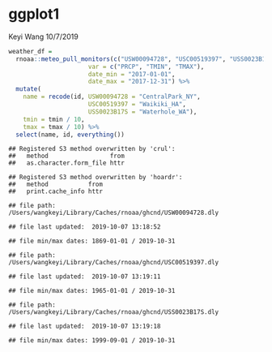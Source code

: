ggplot1
================
Keyi Wang
10/7/2019

``` r
weather_df = 
  rnoaa::meteo_pull_monitors(c("USW00094728", "USC00519397", "USS0023B17S"),
                      var = c("PRCP", "TMIN", "TMAX"), 
                      date_min = "2017-01-01",
                      date_max = "2017-12-31") %>%
  mutate(
    name = recode(id, USW00094728 = "CentralPark_NY", 
                      USC00519397 = "Waikiki_HA",
                      USS0023B17S = "Waterhole_WA"),
    tmin = tmin / 10,
    tmax = tmax / 10) %>%
  select(name, id, everything())
```

    ## Registered S3 method overwritten by 'crul':
    ##   method                 from
    ##   as.character.form_file httr

    ## Registered S3 method overwritten by 'hoardr':
    ##   method           from
    ##   print.cache_info httr

    ## file path:          /Users/wangkeyi/Library/Caches/rnoaa/ghcnd/USW00094728.dly

    ## file last updated:  2019-10-07 13:18:52

    ## file min/max dates: 1869-01-01 / 2019-10-31

    ## file path:          /Users/wangkeyi/Library/Caches/rnoaa/ghcnd/USC00519397.dly

    ## file last updated:  2019-10-07 13:19:11

    ## file min/max dates: 1965-01-01 / 2019-10-31

    ## file path:          /Users/wangkeyi/Library/Caches/rnoaa/ghcnd/USS0023B17S.dly

    ## file last updated:  2019-10-07 13:19:18

    ## file min/max dates: 1999-09-01 / 2019-10-31
